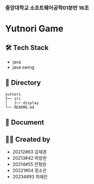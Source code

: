 ### 중앙대학교 소프트웨어공학01분반 16조

# Yutnori Game

## 🛠 Tech Stack
- java
- java swing

## 📁 Directory
```
yutnori
├── src
│   ├── display
└── README.md
```
## 📝 Document

## 🙋‍♂️ Created by
- 20212#63 김재경
- 20213#42 박장한
- 20214#55 전형원
- 20221#04 정소은
- 20234#93 최예린
